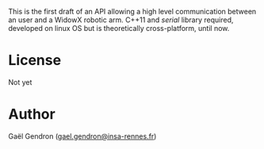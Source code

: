 

This is the first draft of an API allowing a high level communication between an user and a WidowX robotic arm.
C++11 and *serial* library required, developed on linux OS but is theoretically cross-platform, until now.

License
===

Not yet

Author
===

Gaël Gendron (gael.gendron@insa-rennes.fr)